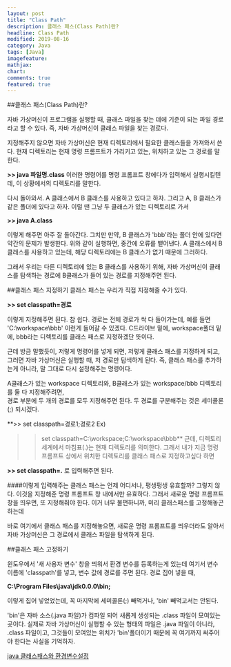 ```yaml
---
layout: post
title: "Class Path"
description: 클래스 패스(Class Path)란?
headline: Class Path
modified: 2019-08-16
category: Java
tags: [Java]
imagefeature:
mathjax:
chart:
comments: true
featured: true
---
```


##클래스 패스(Class Path)란?

자바 가상머신이 프로그램을 실행할 때, 클래스 파일을 찾는 데에 기준이 되는 파일 경로라고 할 수 있다.
즉, 자바 가상머신이 클래스 파일을 찾는 경로다.

지정해주지 않으면 자바 가상머신은 현재 디렉토리에서 필요한 클래스들을 가져와서 쓴다.
현재 디렉토리는 현재 명령 프롬프트가 가리키고 있는, 위치하고 있는 그 경로를 말한다.

**>> java 파일명.class**
이러한 명령어를 명령 프롬프트 창에다가 입력해서 실행시킬텐데, 이 상황에서의 디렉토리를 말한다.

다시 돌아와서.
A 클래스에서 B 클래스를 사용하고 있다고 하자. 
그리고 A, B 클래스가 같은 폴더에 있다고 하자.
이럴 땐 그냥 두 클래스가 있는 디렉토리로 가서

 **>> java A.class**

이렇게 해주면 아주 잘 돌아간다.
그치만 만약, B 클래스가 'bbb'라는 폴더 안에 있다면 약간의 문제가 발생한다.
위와 같이 실행하면, 중간에 오류를 뱉어낸다.
A 클래스에서 B 클래스를 사용하고 있는데, 해당 디렉토리에는 B 클래스가 없기 때문에 그러하다.

그래서 우리는 다른 디렉토리에 있는 B 클래스를 사용하기 위해, 
자바 가상머신이 클래스를 탐색하는 경로에 B클래스가 들어 있는 경로를 지정해주면 된다.




##클래스 패스 지정하기
클래스 패스는 우리가 직접 지정해줄 수가 있다. 

**>> set classpath=경로**

이렇게 지정해주면 된다. 참 쉽다.
경로는 전체 경로가 싹 다 들어가는데, 예를 들면 'C:\workspace\bbb' 이런게 들어갈 수 있겠다.
C드라이브 밑에, workspace폴더 밑에, bbb라는 디렉토리를  클래스 패스로 지정하겠단 뜻이다.

근데 방금 말했듯이, 저렇게 명령어를 넣게 되면, 
저렇게 클래스 패스를 지정하게 되고, 그러면 자바 가상머신은 실행할 때, 저 경로만 탐색하게 된다.
즉, 클래스 패스를 추가하는게 아니라, 말 그대로 다시 설정해주는 명령어다.

A클래스가 있는 workspace 디렉토리와, B클래스가 있는 workspace/bbb 디렉토리를 둘 다 지정해주려면,  
경로 부분에 두 개의 경로를 모두 지정해주면 된다.
두 경로를 구분해주는 것은 세미콜론(;) 되시겠다.

**>> set classpath=경로1;경로2
Ex)
>> set classpath=C:\workspace;C:\workspace\bbb**
근데, 디렉토리 세계에서 마침표(.)는 현재 디렉토리를 의미한다.
그래서 내가 지금 명령 프롬프트 상에서 위치한 디렉토리를 클래스 패스로 지정하고싶다 하면

**>> set classpath=.**
로 입력해주면 된다.

####이렇게 입력해주는 클래스 패스는 언제 어디서나, 평생펑생 유효할까?
그렇지 않다.
이것을 지정해준 명령 프롬프트 창 내에서만 유효하다.
그래서 새로운 명령 프롬프트 창을 띄우면, 또 지정해줘야 한다.
이거 너무 불편하니까, 미리 클래스패스를 고정해놓곤 하는데

바로 여기에서 클래스 패스를 지정해놓으면, 새로운 명령 프롬프트를 띄우더라도 알아서 자바 가상머신은 그 경로에서 클래스 파일을 탐색하게 된다.


##클래스 패스 고정하기

윈도우에서 '새 사용자 변수' 창을 띄워서 환경 변수를 등록하는게 있는데
여기서 변수 이름에 'classpath'를 넣고, 변수 값에 경로를 주면 된다.
경로 집어 넣을 때, 

**C:\Program Files\java\jdk0.0.0\bin;**

이렇게 집어 넣었었는데, 꼭 마지막에 세미콜론(;) 빼먹거나, 'bin' 빼먹고서는 안된다.

'bin'은 자바 소스(.java 파일)가 컴파일 되어 새롭게 생성되는 .class 파일이 모여있는 곳이다.
실제로 자바 가상머신이 실행할 수 있는 형태의 파일은 .java 파일이 아니라, .class 파일이고,
그것들이 모여있는 위치가 'bin'폴더이기 때문에 꼭 여기까지 써주어야 한다는 사실을 기억하자.


[java 클래스패스와 환경변수설정](https://wanzargen.tistory.com/28)
